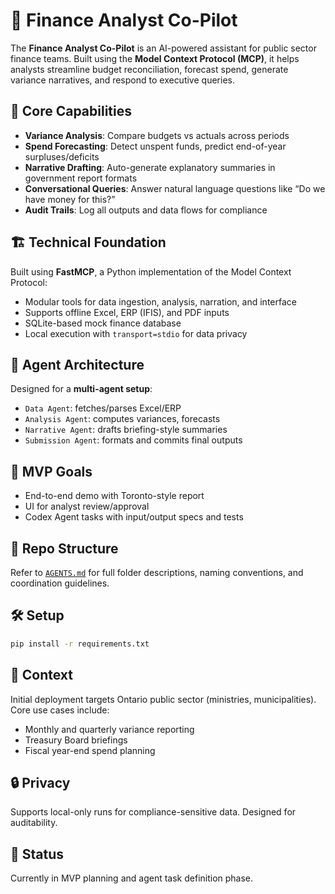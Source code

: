 # 🧾 Finance Analyst Co-Pilot

The **Finance Analyst Co-Pilot** is an AI-powered assistant for public sector finance teams. Built using the **Model Context Protocol (MCP)**, it helps analysts streamline budget reconciliation, forecast spend, generate variance narratives, and respond to executive queries.

## 🧠 Core Capabilities

- **Variance Analysis**: Compare budgets vs actuals across periods
- **Spend Forecasting**: Detect unspent funds, predict end-of-year surpluses/deficits
- **Narrative Drafting**: Auto-generate explanatory summaries in government report formats
- **Conversational Queries**: Answer natural language questions like “Do we have money for this?”
- **Audit Trails**: Log all outputs and data flows for compliance

## 🏗️ Technical Foundation

Built using **FastMCP**, a Python implementation of the Model Context Protocol:
- Modular tools for data ingestion, analysis, narration, and interface
- Supports offline Excel, ERP (IFIS), and PDF inputs
- SQLite-based mock finance database
- Local execution with `transport=stdio` for data privacy

## 🤖 Agent Architecture

Designed for a **multi-agent setup**:
- `Data Agent`: fetches/parses Excel/ERP
- `Analysis Agent`: computes variances, forecasts
- `Narrative Agent`: drafts briefing-style summaries
- `Submission Agent`: formats and commits final outputs

## 🚀 MVP Goals

- End-to-end demo with Toronto-style report
- UI for analyst review/approval
- Codex Agent tasks with input/output specs and tests

## 📂 Repo Structure

Refer to [`AGENTS.md`](AGENTS.md) for full folder descriptions, naming conventions, and coordination guidelines.

## 🛠️ Setup

```bash
pip install -r requirements.txt
```

## 📌 Context

Initial deployment targets Ontario public sector (ministries, municipalities). Core use cases include:
- Monthly and quarterly variance reporting
- Treasury Board briefings
- Fiscal year-end spend planning

## 🔒 Privacy

Supports local-only runs for compliance-sensitive data. Designed for auditability.

## 📅 Status

Currently in MVP planning and agent task definition phase.